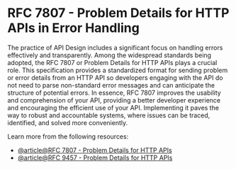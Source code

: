 # RFC 7807 - Problem Details for HTTP APIs in Error Handling

The practice of API Design includes a significant focus on handling errors effectively and transparently. Among the widespread standards being adopted, the RFC 7807 or Problem Details for HTTP APIs plays a crucial role. This specification provides a standardized format for sending problem or error details from an HTTP API so developers engaging with the API do not need to parse non-standard error messages and can anticipate the structure of potential errors. In essence, RFC 7807 improves the usability and comprehension of your API, providing a better developer experience and encouraging the efficient use of your API. Implementing it paves the way to robust and accountable systems, where issues can be traced, identified, and solved more conveniently.

Learn more from the following resources:

- [@article@RFC 7807 - Problem Details for HTTP APIs](https://datatracker.ietf.org/doc/html/rfc7807)
- [@article@RFC 9457 - Problem Details for HTTP APIs](https://www.rfc-editor.org/rfc/rfc9457.html)